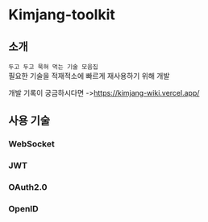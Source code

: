 # Kimjang-toolkit

## 소개

`두고 두고 묵혀 먹는 기술 모음집` <br/>
필요한 기술을 적재적소에 빠르게 재사용하기 위해 개발

개발 기록이 궁금하시다면 ->https://kimjang-wiki.vercel.app/

## 사용 기술

### WebSocket

### JWT

### OAuth2.0

### OpenID

